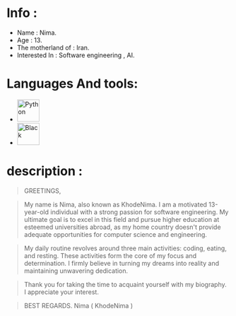 # Info :

- Name : Nima.
- Age : 13.
- The motherland of : Iran.
- Interested In : Software engineering , AI.

# Languages And tools:
- <img src="https://github.com/KhodeNima/KhodeNima/blob/Main.Project/Pictures/Python.png" alt="Python" width="50"/>
- <img src="https://github.com/KhodeNima/KhodeNima/blob/Main.Project/Pictures/Black.png" alt="Black" width="50"/>


# description :


> GREETINGS,

> My name is Nima, also known as KhodeNima. I am a motivated 13-year-old individual with a strong passion for software engineering. My ultimate goal is to excel in this field and pursue  higher education at esteemed universities abroad, as my home country doesn't provide adequate opportunities for computer science and engineering.

> My daily routine revolves around three main activities: coding, eating, and resting. These activities form the core of my focus and determination. I firmly believe in turning my dreams  into reality and maintaining unwavering dedication.

> Thank you for taking the time to acquaint yourself with my biography. I appreciate your interest.

> BEST REGARDS.
> Nima ( KhodeNima )
